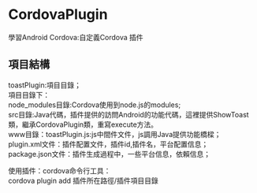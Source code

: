 # CordovaPlugin
學習Android Cordova:自定義Cordova 插件

## 項目結構
  toastPlugin:項目目錄；     
  項目目錄下：    
  node_modules目錄:Cordova使用到node.js的modules;      
  src目錄:Java代碼，插件提供的訪問Android的功能代碼，這裡提供ShowToast類，繼承CordovaPlugin類，重寫execute方法。    
  www目錄：toastPlugin.js:js中間件文件，js調用Java提供功能橋樑；     
  plugin.xml文件：插件配置文件，插件id,插件名，平台配置信息；     
  package.json文件：插件生成過程中，一些平台信息，依賴信息；     
  
  使用插件：cordova命令行工具：    
  cordova plugin add 插件所在路徑/插件項目目錄 
  
